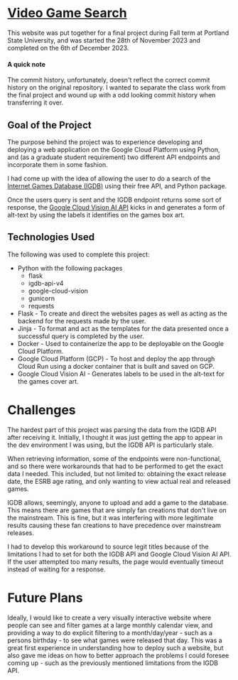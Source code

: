 # [Video Game Search](https://nharris-final-api-g5x3ma3ehq-uw.a.run.app)

This website was put together for a final project during Fall term at Portland State University, and was started the 28th of November 2023 and completed on the 6th of December 2023.

#### A quick note
The commit history, unfortunately, doesn't reflect the correct commit history on the original repository. I wanted to separate the class work from the final project and wound up with a odd looking commit history when transferring it over.

## Goal of the Project
The purpose behind the project was to experience developing and deploying a web application on the Google Cloud Platform using Python, and (as a graduate student requirement) two different API endpoints and incorporate them in some fashion.

I had come up with the idea of allowing the user to do a search of the [Internet Games Database (IGDB)](https://www.igdb.com/) using their free API, and Python package.

Once the users query is sent and the IGDB endpoint returns some sort of response, the [Google Cloud Vision AI API](https://cloud.google.com/vision?hl=en) kicks in and generates a form of alt-text by using the labels it identifies on the games box art.

## Technologies Used
The following was used to complete this project:

- Python with the following packages
  - flask
  - igdb-api-v4
  - google-cloud-vision
  - gunicorn
  - requests
- Flask - To create and direct the websites pages as well as acting as the backend for the requests made by the user.
- Jinja - To format and act as the templates for the data presented once a successful query is completed by the user.
- Docker - Used to containerize the app to be deployable on the Google Cloud Platform.
- Google Cloud Platform (GCP) - To host and deploy the app through Cloud Run using a docker container that is built and saved on GCP.
- Google Cloud Vision AI - Generates labels to be used in the alt-text for the games cover art.

# Challenges
The hardest part of this project was parsing the data from the IGDB API after receiving it. Initially, I thought it was just getting the app to appear in the dev environment I was using, but the IGDB API is particularly stale.

When retrieving information, some of the endpoints were non-functional, and so there were workarounds that had to be performed to get the exact data I needed. This included, but not limited to: obtaining the exact release date, the ESRB age rating, and only wanting to view actual real and released games.

IGDB allows, seemingly, anyone to upload and add a game to the database. This means there are games that are simply fan creations that don't live on the mainstream. This is fine, but it was interfering with more legitimate results causing these fan creations to have precedence over mainstream releases.

I had to develop this workaround to source legit titles because of the limitations I had to set for both the IGDB API and Google Cloud Vision AI API. If the user attempted too many results, the page would eventually timeout instead of waiting for a response.

# Future Plans
Ideally, I would like to create a very visually interactive website where people can see and filter games at a large monthly calendar view, and providing a way to do explicit filtering to a month/day/year - such as a persons birthday - to see what games were released that day. This was a great first experience in understanding how to deploy such a website, but also gave me ideas on how to better approach the problems I could foresee coming up - such as the previously mentioned limitations from the IGDB API.

